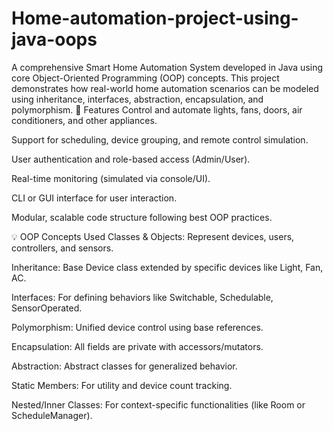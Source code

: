 # Home-automation-project-using-java-oops
A comprehensive Smart Home Automation System developed in Java using core Object-Oriented Programming (OOP) concepts. This project demonstrates how real-world home automation scenarios can be modeled using inheritance, interfaces, abstraction, encapsulation, and polymorphism.
📌 Features
Control and automate lights, fans, doors, air conditioners, and other appliances.

Support for scheduling, device grouping, and remote control simulation.

User authentication and role-based access (Admin/User).

Real-time monitoring (simulated via console/UI).

CLI or GUI interface for user interaction.

Modular, scalable code structure following best OOP practices.

💡 OOP Concepts Used
Classes & Objects: Represent devices, users, controllers, and sensors.

Inheritance: Base Device class extended by specific devices like Light, Fan, AC.

Interfaces: For defining behaviors like Switchable, Schedulable, SensorOperated.

Polymorphism: Unified device control using base references.

Encapsulation: All fields are private with accessors/mutators.

Abstraction: Abstract classes for generalized behavior.

Static Members: For utility and device count tracking.

Nested/Inner Classes: For context-specific functionalities (like Room or ScheduleManager).
